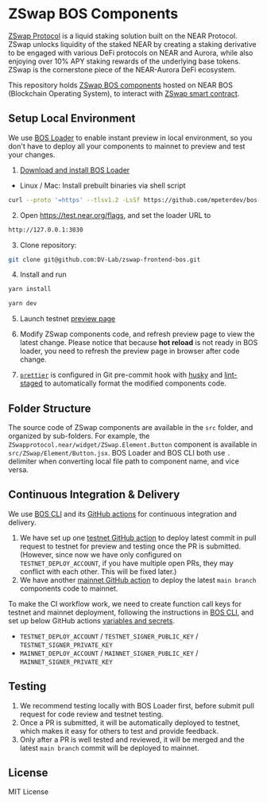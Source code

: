 # ZSwap BOS Components

[ZSwap Protocol](https://ZSwapprotocol.org/) is a liquid staking solution built on the NEAR Protocol. ZSwap unlocks liquidity of the staked NEAR by creating a staking derivative to be engaged with various DeFi protocols on NEAR and Aurora, while also enjoying over 10% APY staking rewards of the underlying base tokens. ZSwap is the cornerstone piece of the NEAR-Aurora DeFi ecosystem.

This repository holds [ZSwap BOS components](https://near.org/ZSwapprotocol.near/widget/ZSwap) hosted on NEAR BOS (Blockchain Operating System), to interact with [ZSwap smart contract](https://github.com/ZSwap-protocol/ZSwap).


## Setup Local Environment

We use [BOS Loader](https://docs.near.org/bos/dev/bos-loader) to enable instant preview in local environment, so you don't have to deploy all your components to mainnet to preview and test your changes.

1. [Download and install BOS Loader](https://github.com/near/bos-loader/releases)

- Linux / Mac: Install prebuilt binaries via shell script

```bash
curl --proto '=https' --tlsv1.2 -LsSf https://github.com/mpeterdev/bos-loader/releases/download/v0.6.0/bos-loader-v0.6.0-installer.sh | sh
```

2. Open https://test.near.org/flags, and set the loader URL to 
```bash
http://127.0.0.1:3030
```
3. Clone repository: 
```bash
git clone git@github.com:DV-Lab/zswap-frontend-bos.git
```
4. Install and run
```bash
yarn install
```

```bash
yarn dev
```
5. Launch testnet [preview page](https://test.near.org/ZSwap-builder.testnet/widget/ZSwap)
6. Modify ZSwap components code, and refresh preview page to view the latest change. Please notice that because **hot reload** is not ready in BOS loader, you need to refresh the preview page in browser after code change.

7. [`prettier`](https://prettier.io/) is configured in Git pre-commit hook with [husky](https://github.com/typicode/husky) and [lint-staged](https://github.com/okonet/lint-staged) to automatically format the modified components code.

## Folder Structure

The source code of ZSwap components are available in the `src` folder, and organized by sub-folders. For example, the `ZSwapprotocol.near/widget/ZSwap.Element.Button` component is available in `src/ZSwap/Element/Button.jsx`. BOS Loader and BOS CLI both use `.` delimiter when converting local file path to component name, and vice versa.

## Continuous Integration & Delivery

We use [BOS CLI](https://github.com/FroVolod/bos-cli-rs) and its [GitHub actions](https://github.com/FroVolod/bos-cli-rs/tree/master/.github/workflows) for continuous integration and delivery.

1. We have set up one [testnet GitHub action](https://github.com/DV-Lab/zswap-frontend-bos/blob/main/.github/workflows/testnet-preview.yml) to deploy latest commit in pull request to testnet for preview and testing once the PR is submitted. (However, since now we have only configured on `TESTNET_DEPLOY_ACCOUNT`, if you have multiple open PRs, they may conflict with each other. This will be fixed later.)
2. We have another [mainnet GitHub action](https://github.com/DV-Lab/zswap-frontend-bos/blob/main/.github/workflows/mainnet-release.yml) to deploy the latest `main branch` components code to mainnet.

To make the CI workflow work, we need to create function call keys for testnet and mainnet deployment, following the instructions in [BOS CLI](https://github.com/FroVolod/bos-cli-rs), and set up below GitHub actions [variables and secrets](https://docs.github.com/en/actions/learn-github-actions/variables#creating-configuration-variables-for-a-repository).

- `TESTNET_DEPLOY_ACCOUNT` / `TESTNET_SIGNER_PUBLIC_KEY` / `TESTNET_SIGNER_PRIVATE_KEY`
- `MAINNET_DEPLOY_ACCOUNT` / `MAINNET_SIGNER_PUBLIC_KEY` / `MAINNET_SIGNER_PRIVATE_KEY`

## Testing

1. We recommend testing locally with BOS Loader first, before submit pull request for code review and testnet testing.
2. Once a PR is submitted, it will be automatically deployed to testnet, which makes it easy for others to test and provide feedback.
3. Only after a PR is well tested and reviewed, it will be merged and the latest `main branch` commit will be deployed to mainnet.

## License

MIT License

